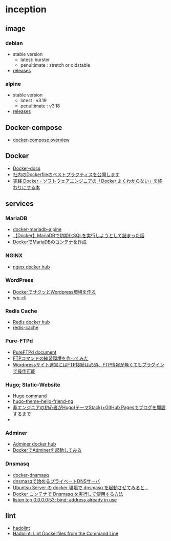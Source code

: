 # inception

## image
### debian
* stable version
    * latest: burster
    * penultimate : stretch or oldstable
* [releases](https://www.debian.org/releases/)


### alpine
* stable version
    * latest : v3.19
    * penultimate : v3.18
* [releases](https://alpinelinux.org/releases/)


## Docker-compose
* [docker-compose overview](https://docs.docker.com/compose/)


## Docker
* [Docker-docs](https://docs.docker.jp/index.html)
* [社内のDockerfileのベストプラクティスを公開します](https://zenn.dev/forcia_tech/articles/20210716_docker_best_practice)
* [実践 Docker - ソフトウェアエンジニアの「Docker よくわからない」を終わりにする本](https://zenn.dev/suzuki_hoge/books/2022-03-docker-practice-8ae36c33424b59)


## services
### MariaDB
* [docker-mariadb-alpine](https://github.com/federico-razzoli/docker-mariadb-alpine/tree/master)
* [【Docker】MariaDBで初期化SQLを実行しようとして詰まった話](https://qiita.com/konnyaku256/items/bb9e70199f5e8668aafa)
* [DockerでMariaDBのコンテナを作成](https://www.naka-sys.okinawa/docker-mariadb-container-create/)


### NGINX
* [nginx docker hub](https://hub.docker.com/_/nginx)


### WordPress
* [DockerでサクッとWordpress環境を作る](https://qiita.com/nakazawaken1/items/09d6cbef3dae6dbaf765)
* [wp-cli](https://github.com/php-stubs/wp-cli-stubs)


### Redis Cache
* [Redis docker hub](https://hub.docker.com/_/redis)
* [redis-cache](https://github.com/rhubarbgroup/redis-cache)


### Pure-FTPd
* [PureFTPd document](https://www.pureftpd.org/project/pure-ftpd/doc/)
* [FTPコマンドの練習環境を作ってみた](https://dev.classmethod.jp/articles/docker_lftp_ftp_practice/)
* [Wordpressサイト運営にはFTP接続は必須、FTP情報が無くてもプラグインで操作可能](https://lpeg.info/wordpress/wp_ftp.html)


### Hugo; Static-Website
* [Hugo command](https://gohugo.io/commands/)
* [hugo-theme-hello-friend-ng](https://github.com/rhazdon/hugo-theme-hello-friend-ng)
* [非エンジニアの初心者がHugo(テーマStack)+GitHub Pagesでブログを開設するまで](https://miiitomi.github.io/p/hugo/)
* 

### Adminer
* [Adminer docker hub](https://hub.docker.com/_/adminer/)
* [DockerでAdminerを起動してみる](https://qiita.com/rururu_kenken/items/192aefcafb50040f7fe1)


### Dnsmasq
* [docker-dnsmasq](https://github.com/DrPsychick/docker-dnsmasq)
* [dnsmasqで始めるプライベートDNSサーバ](https://int128.hatenablog.com/entry/20120226/1330247800)
* [Ubuntsu Server の docker 環境で dnsmasq を起動させてみると…](http://www.ellinikonblue.com/computer/dnsmasq_container_on_unbuntu)
* [Docker コンテナで Dnsmasq を実行して使用する方法](https://ja.linux-console.net/?p=20507)
* [listen tcp 0.0.0.0:53: bind: address already in use ](https://github.com/sameersbn/docker-bind/issues/65)

## lint
* [hadolint](https://github.com/hadolint/hadolint)
* [Hadolint: Lint Dockerfiles from the Command Line](https://thenewstack.io/hadolint-lint-dockerfiles-from-the-command-line/)
